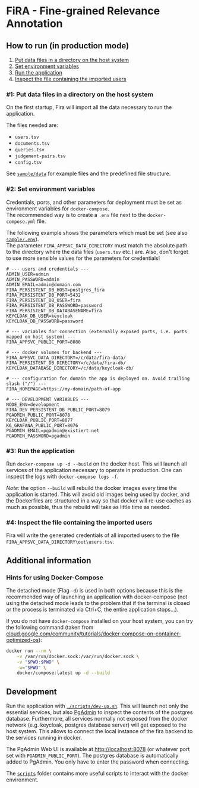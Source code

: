 # FiRA - Fine-grained Relevance Annotation

## How to run (in production mode)

1. [Put data files in a directory on the host system](##1:-Put-data-files-in-a-directory-on-the-host-system)
1. [Set environment variables](##2:-Set-environment-variables)
1. [Run the application](##3:-Run-the-application)
1. [Inspect the file containing the imported users](##4:-Inspect-the-file-containing-the-imported-users)

### #1: Put data files in a directory on the host system

On the first startup, Fira will import all the data necessary to run the application.

The files needed are:

- `users.tsv`
- `documents.tsv`
- `queries.tsv`
- `judgement-pairs.tsv`
- `config.tsv`

See [`sample/data`](sample/data) for example files and the predefined file structure.

### #2: Set environment variables

Credentials, ports, and other parameters for deployment must be set as environment variables for `docker-compose`.  
The recommended way is to create a `.env` file next to the `docker-compose.yml` file.

The following example shows the parameters which must be set (see also [`sample/.env`](sample/.env)).  
The parameter `FIRA_APPSVC_DATA_DIRECTORY` must match the absolute path to the directory where the data files (`users.tsv` etc.) are. Also, don't forget to use more sensible values for the parameters for credentials!

```properties
# --- users and credentials ---
ADMIN_USER=admin
ADMIN_PASSWORD=admin
ADMIN_EMAIL=admin@domain.com
FIRA_PERSISTENT_DB_HOST=postgres_fira
FIRA_PERSISTENT_DB_PORT=5432
FIRA_PERSISTENT_DB_USER=fira
FIRA_PERSISTENT_DB_PASSWORD=password
FIRA_PERSISTENT_DB_DATABASENAME=fira
KEYCLOAK_DB_USER=keycloak
KEYCLOAK_DB_PASSWORD=password

# --- variables for connection (externally exposed ports, i.e. ports mapped on host system) ---
FIRA_APPSVC_PUBLIC_PORT=8080

# --- docker volumes for backend ---
FIRA_APPSVC_DATA_DIRECTORY=/c/data/fira-data/
FIRA_PERSISTENT_DB_DIRECTORY=/c/data/fira-db/
KEYCLOAK_DATABASE_DIRECTORY=/c/data/keycloak-db/

# --- configuration for domain the app is deployed on. Avoid trailing slash ("/") ---
FIRA_HOMEPAGE=https://my-domain/path-of-app

# --- DEVELOPMENT VARIABLES ---
NODE_ENV=development
FIRA_DEV_PERSISTENT_DB_PUBLIC_PORT=8079
PGADMIN_PUBLIC_PORT=8078
KEYCLOAK_PUBLIC_PORT=8077
K6_GRAFANA_PUBLIC_PORT=8076
PGADMIN_EMAIL=pgadmin@existiert.net
PGADMIN_PASSWORD=pgadmin
```

### #3: Run the application

Run `docker-compose up -d --build` on the docker host. This will launch all services of the application necessary to operate in production. One can inspect the logs with `docker-compose logs -f`.

_Note:_ the option `--build` will rebuild the docker images every time the application is started. This will avoid old images being used by docker, and the Dockerfiles are structured in a way so that docker will re-use caches as much as possible, thus the rebuild will take as little time as needed.

### #4: Inspect the file containing the imported users

Fira will write the generated credentials of all imported users to the file `FIRA_APPSVC_DATA_DIRECTORY\out\users.tsv`.

## Additional information

### Hints for using Docker-Compose

The detached mode (Flag `-d`) is used in both options because this is the recommended way of launching an application with docker-compose (not using the detached mode leads to the problem that if the terminal is closed or the process is terminated via Ctrl+C, the entire application stops...).

If you do not have `docker-compose` installed on your host system, you can try the following command (taken from [cloud.google.com/community/tutorials/docker-compose-on-container-optimized-os](https://cloud.google.com/community/tutorials/docker-compose-on-container-optimized-os)):

```bash
docker run --rm \
    -v /var/run/docker.sock:/var/run/docker.sock \
    -v "$PWD:$PWD" \
    -w="$PWD" \
    docker/compose:latest up -d --build
```

## Development

Run the application with [`./scripts/dev-up.sh`](./scripts/dev-up.sh).
This will launch not only the essential services, but also [PgAdmin](https://hub.docker.com/r/dpage/pgadmin4/) to inspect the contents of the postgres database.
Furthermore, all services normally not exposed from the docker network (e.g. keycloak, postgres database server) will get exposed to the host system.
This allows to connect the local instance of the fira backend to the services running in docker.

The PgAdmin Web UI is available at <http://localhost:8078> (or whatever port set with `PGADMIN_PUBLIC_PORT`). The postgres database is automatically added to PgAdmin. You only have to enter the password when connecting.

The [`scripts`](./scripts/) folder contains more useful scripts to interact with the docker environment.

